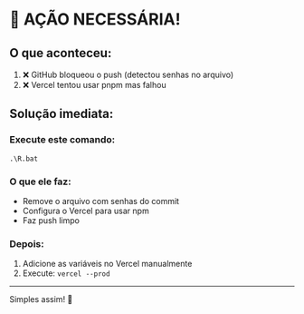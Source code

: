 # 🚨 AÇÃO NECESSÁRIA!

## O que aconteceu:
1. ❌ GitHub bloqueou o push (detectou senhas no arquivo)
2. ❌ Vercel tentou usar pnpm mas falhou

## Solução imediata:

### Execute este comando:
```
.\R.bat
```

### O que ele faz:
- Remove o arquivo com senhas do commit
- Configura o Vercel para usar npm
- Faz push limpo

### Depois:
1. Adicione as variáveis no Vercel manualmente
2. Execute: `vercel --prod`

---

Simples assim! 🚀
